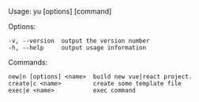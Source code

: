   Usage: yu [options] [command]


  Options:

    -v, --version  output the version number
    -h, --help     output usage information


  Commands:

    new|n [options] <name>  build new vue|react project.
    create|c <name>         create some template file
    exec|e <name>           exec command
